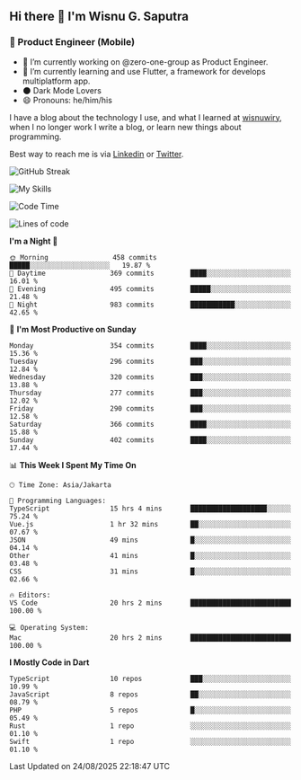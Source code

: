 ## Hi there 👋 I'm Wisnu G. Saputra

### :mobile_phone_off: Product Engineer (Mobile)

- 🔭 I’m currently working on @zero-one-group as Product Engineer.
- 🌱 I’m currently learning and use Flutter, a framework for develops multiplatform app.
- 🌑 Dark Mode Lovers
- 😄 Pronouns: he/him/his

I have a blog about the technology I use, and what I learned at [wisnuwiry](https://wisnuwiry.space/), when I no longer work I write a blog, or learn new things about programming.

Best way to reach me is via [Linkedin](https://www.linkedin.com/in/wisnu-saputra/) or [Twitter](https://twitter.com/wisnuwiry).

![GitHub Streak](https://streak-stats.demolab.com?user=wisnuwiry&theme=dark&hide_border=true)

![My Skills](https://skillicons.dev/icons?i=dart,flutter,kotlin,swift,go,js,css,neovim,git,linux&perline=5)

<!--START_SECTION:waka-->
![Code Time](http://img.shields.io/badge/Code%20Time-2%2C009%20hrs%208%20mins-blue)

![Lines of code](https://img.shields.io/badge/From%20Hello%20World%20I%27ve%20Written-2.8%20million%20lines%20of%20code-blue)

**I'm a Night 🦉** 

```text
🌞 Morning                458 commits         █████░░░░░░░░░░░░░░░░░░░░   19.87 % 
🌆 Daytime                369 commits         ████░░░░░░░░░░░░░░░░░░░░░   16.01 % 
🌃 Evening                495 commits         █████░░░░░░░░░░░░░░░░░░░░   21.48 % 
🌙 Night                  983 commits         ███████████░░░░░░░░░░░░░░   42.65 % 
```
📅 **I'm Most Productive on Sunday** 

```text
Monday                   354 commits         ████░░░░░░░░░░░░░░░░░░░░░   15.36 % 
Tuesday                  296 commits         ███░░░░░░░░░░░░░░░░░░░░░░   12.84 % 
Wednesday                320 commits         ███░░░░░░░░░░░░░░░░░░░░░░   13.88 % 
Thursday                 277 commits         ███░░░░░░░░░░░░░░░░░░░░░░   12.02 % 
Friday                   290 commits         ███░░░░░░░░░░░░░░░░░░░░░░   12.58 % 
Saturday                 366 commits         ████░░░░░░░░░░░░░░░░░░░░░   15.88 % 
Sunday                   402 commits         ████░░░░░░░░░░░░░░░░░░░░░   17.44 % 
```


📊 **This Week I Spent My Time On** 

```text
🕑︎ Time Zone: Asia/Jakarta

💬 Programming Languages: 
TypeScript               15 hrs 4 mins       ███████████████████░░░░░░   75.24 % 
Vue.js                   1 hr 32 mins        ██░░░░░░░░░░░░░░░░░░░░░░░   07.67 % 
JSON                     49 mins             █░░░░░░░░░░░░░░░░░░░░░░░░   04.14 % 
Other                    41 mins             █░░░░░░░░░░░░░░░░░░░░░░░░   03.48 % 
CSS                      31 mins             █░░░░░░░░░░░░░░░░░░░░░░░░   02.66 % 

🔥 Editors: 
VS Code                  20 hrs 2 mins       █████████████████████████   100.00 % 

💻 Operating System: 
Mac                      20 hrs 2 mins       █████████████████████████   100.00 % 
```

**I Mostly Code in Dart** 

```text
TypeScript               10 repos            ███░░░░░░░░░░░░░░░░░░░░░░   10.99 % 
JavaScript               8 repos             ██░░░░░░░░░░░░░░░░░░░░░░░   08.79 % 
PHP                      5 repos             █░░░░░░░░░░░░░░░░░░░░░░░░   05.49 % 
Rust                     1 repo              ░░░░░░░░░░░░░░░░░░░░░░░░░   01.10 % 
Swift                    1 repo              ░░░░░░░░░░░░░░░░░░░░░░░░░   01.10 % 
```




 Last Updated on 24/08/2025 22:18:47 UTC
<!--END_SECTION:waka-->
